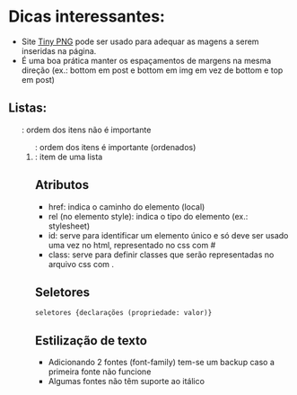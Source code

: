 # Dicas interessantes:

* Site [Tiny PNG](https://www.tinypng.com) pode ser usado para adequar as magens a serem inseridas na página.
* É uma boa prática manter os espaçamentos de margens na mesma direção (ex.: bottom em post e bottom em img em vez de bottom e top em post)

## Listas:
<ul>: ordem dos itens não é importante
<ol>: ordem dos itens é importante (ordenados)
<li>: item de uma lista

## Atributos
* href: indica o caminho do elemento (local)
* rel (no elemento style): indica o tipo do elemento (ex.: stylesheet)
* id: serve para identificar um elemento único e só deve ser usado uma vez no html, representado no css com #
* class: serve para definir classes que serão representadas no arquivo css com .

## Seletores
```seletores {declarações (propriedade: valor)}```

## Estilização de texto
* Adicionando 2 fontes (font-family) tem-se um backup caso a primeira fonte não funcione
* Algumas fontes não têm suporte ao itálico
